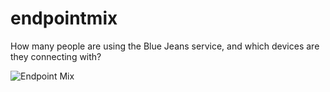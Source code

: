 endpointmix
===========

How many people are using the Blue Jeans service, and which devices are they connecting with?

![Endpoint Mix](http://aldaviva.com/portfolio/artwork/endpointmix.png)
